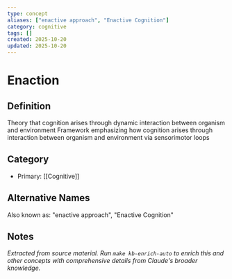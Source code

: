 ```yaml
---
type: concept
aliases: ["enactive approach", "Enactive Cognition"]
category: cognitive
tags: []
created: 2025-10-20
updated: 2025-10-20
---
```


# Enaction

## Definition

Theory that cognition arises through dynamic interaction between organism and environment
Framework emphasizing how cognition arises through interaction between organism and environment via sensorimotor loops

## Category

- Primary: [[Cognitive]]

## Alternative Names

Also known as: "enactive approach", "Enactive Cognition"

## Notes

*Extracted from source material. Run `make kb-enrich-auto` to enrich this and other concepts with comprehensive details from Claude's broader knowledge.*
